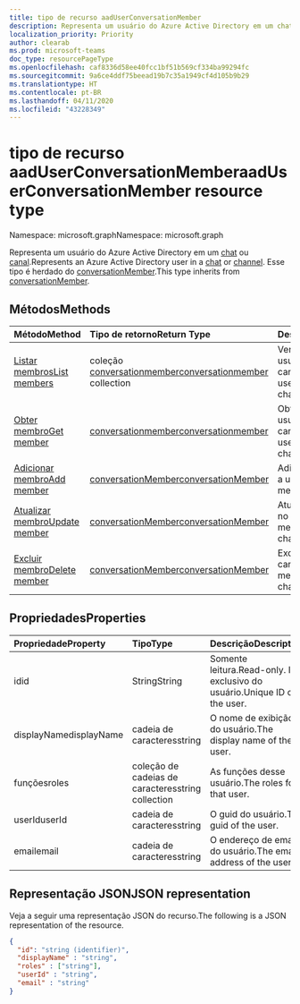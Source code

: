 ```yaml
---
title: tipo de recurso aadUserConversationMember
description: Representa um usuário do Azure Active Directory em um chat ou canal.
localization_priority: Priority
author: clearab
ms.prod: microsoft-teams
doc_type: resourcePageType
ms.openlocfilehash: caf8336d58ee40fcc1bf51b569cf334ba99294fc
ms.sourcegitcommit: 9a6ce4ddf75beead19b7c35a1949cf4d105b9b29
ms.translationtype: HT
ms.contentlocale: pt-BR
ms.lasthandoff: 04/11/2020
ms.locfileid: "43228349"
---
```

# <a name="aaduserconversationmember-resource-type"></a><span data-ttu-id="ba6c7-103">tipo de recurso aadUserConversationMember</span><span class="sxs-lookup"><span data-stu-id="ba6c7-103">aadUserConversationMember resource type</span></span>

<span data-ttu-id="ba6c7-104">Namespace: microsoft.graph</span><span class="sxs-lookup"><span data-stu-id="ba6c7-104">Namespace: microsoft.graph</span></span>



<span data-ttu-id="ba6c7-105">Representa um usuário do Azure Active Directory em um [chat](chat.md) ou [canal](channel.md).</span><span class="sxs-lookup"><span data-stu-id="ba6c7-105">Represents an Azure Active Directory user in a [chat](chat.md) or [channel](channel.md).</span></span> <span data-ttu-id="ba6c7-106">Esse tipo é herdado do [conversationMember](conversationmember.md).</span><span class="sxs-lookup"><span data-stu-id="ba6c7-106">This type inherits from [conversationMember](conversationmember.md).</span></span>

## <a name="methods"></a><span data-ttu-id="ba6c7-107">Métodos</span><span class="sxs-lookup"><span data-stu-id="ba6c7-107">Methods</span></span>

| <span data-ttu-id="ba6c7-108">Método</span><span class="sxs-lookup"><span data-stu-id="ba6c7-108">Method</span></span>       | <span data-ttu-id="ba6c7-109">Tipo de retorno</span><span class="sxs-lookup"><span data-stu-id="ba6c7-109">Return Type</span></span>  |<span data-ttu-id="ba6c7-110">Descrição</span><span class="sxs-lookup"><span data-stu-id="ba6c7-110">Description</span></span>|
|:---------------|:--------|:----------|
|[<span data-ttu-id="ba6c7-111">Listar membros</span><span class="sxs-lookup"><span data-stu-id="ba6c7-111">List members</span></span>](../api/conversationmember-list.md) | <span data-ttu-id="ba6c7-112">coleção [conversationmember](conversationmember.md)</span><span class="sxs-lookup"><span data-stu-id="ba6c7-112">[conversationmember](conversationmember.md) collection</span></span> | <span data-ttu-id="ba6c7-113">Ver a lista de todos os usuários no chat ou canal.</span><span class="sxs-lookup"><span data-stu-id="ba6c7-113">Get the list of all users in the chat or channel.</span></span>|
|[<span data-ttu-id="ba6c7-114">Obter membro</span><span class="sxs-lookup"><span data-stu-id="ba6c7-114">Get member</span></span>](../api/conversationmember-get.md) | [<span data-ttu-id="ba6c7-115">conversationmember</span><span class="sxs-lookup"><span data-stu-id="ba6c7-115">conversationmember</span></span>](conversationmember.md) | <span data-ttu-id="ba6c7-116">Obter um único usuário no chat ou canal.</span><span class="sxs-lookup"><span data-stu-id="ba6c7-116">Get a single user in the chat or channel.</span></span>|
|[<span data-ttu-id="ba6c7-117">Adicionar membro</span><span class="sxs-lookup"><span data-stu-id="ba6c7-117">Add member</span></span>](../api/conversationmember-add.md) | [<span data-ttu-id="ba6c7-118">conversationMember</span><span class="sxs-lookup"><span data-stu-id="ba6c7-118">conversationMember</span></span>](conversationmember.md)| <span data-ttu-id="ba6c7-119">Adicionar um membro a um canal.</span><span class="sxs-lookup"><span data-stu-id="ba6c7-119">Add a member to a channel.</span></span>|
|[<span data-ttu-id="ba6c7-120">Atualizar membro</span><span class="sxs-lookup"><span data-stu-id="ba6c7-120">Update member</span></span>](../api/conversationmember-update.md) | [<span data-ttu-id="ba6c7-121">conversationMember</span><span class="sxs-lookup"><span data-stu-id="ba6c7-121">conversationMember</span></span>](conversationmember.md)| <span data-ttu-id="ba6c7-122">Atualizar um membro no canal.</span><span class="sxs-lookup"><span data-stu-id="ba6c7-122">Update a member in the channel.</span></span>|
|[<span data-ttu-id="ba6c7-123">Excluir membro</span><span class="sxs-lookup"><span data-stu-id="ba6c7-123">Delete member</span></span>](../api/conversationmember-delete.md) | [<span data-ttu-id="ba6c7-124">conversationMember</span><span class="sxs-lookup"><span data-stu-id="ba6c7-124">conversationMember</span></span>](conversationmember.md)| <span data-ttu-id="ba6c7-125">Excluir um membro do canal.</span><span class="sxs-lookup"><span data-stu-id="ba6c7-125">Delete a member from the channel.</span></span>|

## <a name="properties"></a><span data-ttu-id="ba6c7-126">Propriedades</span><span class="sxs-lookup"><span data-stu-id="ba6c7-126">Properties</span></span>

| <span data-ttu-id="ba6c7-127">Propriedade</span><span class="sxs-lookup"><span data-stu-id="ba6c7-127">Property</span></span>   | <span data-ttu-id="ba6c7-128">Tipo</span><span class="sxs-lookup"><span data-stu-id="ba6c7-128">Type</span></span> |<span data-ttu-id="ba6c7-129">Descrição</span><span class="sxs-lookup"><span data-stu-id="ba6c7-129">Description</span></span>|
|:---------------|:--------|:----------|
|<span data-ttu-id="ba6c7-130">id</span><span class="sxs-lookup"><span data-stu-id="ba6c7-130">id</span></span>|<span data-ttu-id="ba6c7-131">String</span><span class="sxs-lookup"><span data-stu-id="ba6c7-131">String</span></span>| <span data-ttu-id="ba6c7-132">Somente leitura.</span><span class="sxs-lookup"><span data-stu-id="ba6c7-132">Read-only.</span></span> <span data-ttu-id="ba6c7-133">ID exclusivo do usuário.</span><span class="sxs-lookup"><span data-stu-id="ba6c7-133">Unique ID of the user.</span></span>|
|<span data-ttu-id="ba6c7-134">displayName</span><span class="sxs-lookup"><span data-stu-id="ba6c7-134">displayName</span></span>| <span data-ttu-id="ba6c7-135">cadeia de caracteres</span><span class="sxs-lookup"><span data-stu-id="ba6c7-135">string</span></span> | <span data-ttu-id="ba6c7-136">O nome de exibição do usuário.</span><span class="sxs-lookup"><span data-stu-id="ba6c7-136">The display name of the user.</span></span> |
|<span data-ttu-id="ba6c7-137">funções</span><span class="sxs-lookup"><span data-stu-id="ba6c7-137">roles</span></span>| <span data-ttu-id="ba6c7-138">coleção de cadeias de caracteres</span><span class="sxs-lookup"><span data-stu-id="ba6c7-138">string collection</span></span> | <span data-ttu-id="ba6c7-139">As funções desse usuário.</span><span class="sxs-lookup"><span data-stu-id="ba6c7-139">The roles for that user.</span></span> |
|<span data-ttu-id="ba6c7-140">userId</span><span class="sxs-lookup"><span data-stu-id="ba6c7-140">userId</span></span>| <span data-ttu-id="ba6c7-141">cadeia de caracteres</span><span class="sxs-lookup"><span data-stu-id="ba6c7-141">string</span></span> | <span data-ttu-id="ba6c7-142">O guid do usuário.</span><span class="sxs-lookup"><span data-stu-id="ba6c7-142">The guid of the user.</span></span> |
|<span data-ttu-id="ba6c7-143">email</span><span class="sxs-lookup"><span data-stu-id="ba6c7-143">email</span></span>| <span data-ttu-id="ba6c7-144">cadeia de caracteres</span><span class="sxs-lookup"><span data-stu-id="ba6c7-144">string</span></span>  | <span data-ttu-id="ba6c7-145">O endereço de email do usuário.</span><span class="sxs-lookup"><span data-stu-id="ba6c7-145">The email address of the user.</span></span> |

## <a name="json-representation"></a><span data-ttu-id="ba6c7-146">Representação JSON</span><span class="sxs-lookup"><span data-stu-id="ba6c7-146">JSON representation</span></span>

<span data-ttu-id="ba6c7-147">Veja a seguir uma representação JSON do recurso.</span><span class="sxs-lookup"><span data-stu-id="ba6c7-147">The following is a JSON representation of the resource.</span></span>

<!-- {
  "blockType": "resource",
  "baseType": "microsoft.graph.entity",
  "@odata.type": "microsoft.graph.aadUserConversationMember"
}-->

```json
{
  "id": "string (identifier)",
  "displayName" : "string",
  "roles" : ["string"],
  "userId" : "string",
  "email" : "string"
}

```

<!-- uuid: 8fcb5dbc-d5aa-4681-8e31-b001d5168d79
2015-10-25 14:57:30 UTC -->
<!--
{
  "type": "#page.annotation",
  "description": "aadUserConversationMember",
  "keywords": "",
  "section": "documentation",
  "tocPath": "",
  "suppressions": []
}
-->
